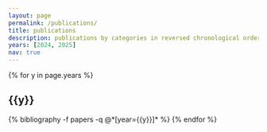 ```yaml
---
layout: page
permalink: /publications/
title: publications
description: publications by categories in reversed chronological order. generated by jekyll-scholar.
years: [2024, 2025]
nav: true
---
```



<div class="publications">

{% for y in page.years %}
  <h2 class="year">{{y}}</h2>
  {% bibliography -f papers -q @*[year={{y}}]* %}
{% endfor %}

</div>